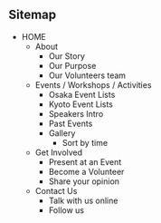 ## Sitemap

- HOME
  - About
    - Our Story
    - Our Purpose
    - Our Volunteers team
  - Events / Workshops / Activities
    - Osaka Event Lists
    - Kyoto Event Lists
    - Speakers Intro
    - Past Events
    - Gallery
      - Sort by time
  - Get Involved
    - Present at an Event
    - Become a Volunteer
    - Share your opinion
  - Contact Us
    - Talk with us online
    - Follow us
